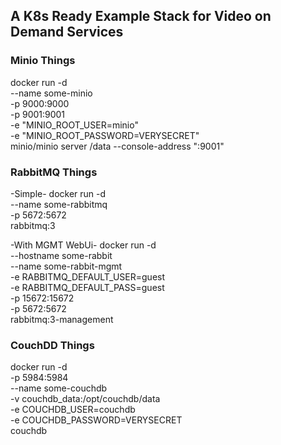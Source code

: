 ## A K8s Ready Example Stack for Video on Demand Services



### Minio Things
docker run -d \
  --name some-minio \
  -p 9000:9000 \
  -p 9001:9001 \
  -e "MINIO_ROOT_USER=minio" \
  -e "MINIO_ROOT_PASSWORD=VERYSECRET" \
  minio/minio server /data --console-address ":9001"


### RabbitMQ Things
-Simple-
docker run -d \
  --name some-rabbitmq \
  -p 5672:5672 \
  rabbitmq:3

-With MGMT WebUi-
docker run -d \
  --hostname some-rabbit \
  --name some-rabbit-mgmt \
  -e RABBITMQ_DEFAULT_USER=guest \
  -e RABBITMQ_DEFAULT_PASS=guest \
  -p 15672:15672 \
  -p 5672:5672 \
  rabbitmq:3-management


### CouchDD Things
docker run -d \
  -p 5984:5984 \
  --name some-couchdb \
  -v couchdb_data:/opt/couchdb/data \
  -e COUCHDB_USER=couchdb \
  -e COUCHDB_PASSWORD=VERYSECRET \
  couchdb